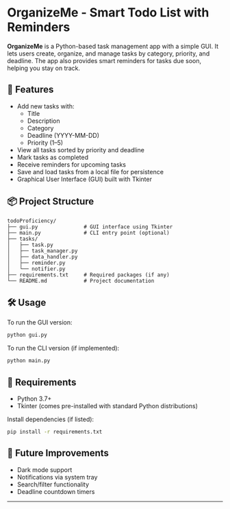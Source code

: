 # OrganizeMe - Smart Todo List with Reminders

**OrganizeMe** is a Python-based task management app with a simple GUI. It lets users create, organize, and manage tasks by category, priority, and deadline. The app also provides smart reminders for tasks due soon, helping you stay on track.

## 🚀 Features
- Add new tasks with:
  - Title
  - Description
  - Category
  - Deadline (YYYY-MM-DD)
  - Priority (1–5)
- View all tasks sorted by priority and deadline
- Mark tasks as completed
- Receive reminders for upcoming tasks
- Save and load tasks from a local file for persistence
- Graphical User Interface (GUI) built with Tkinter

## 📦 Project Structure
```
todoProficiency/
├── gui.py               # GUI interface using Tkinter
├── main.py              # CLI entry point (optional)
├── tasks/
│   ├── task.py
│   ├── task_manager.py
│   ├── data_handler.py
│   ├── reminder.py
│   └── notifier.py
├── requirements.txt     # Required packages (if any)
└── README.md            # Project documentation
```

## 🛠️ Usage
To run the GUI version:
```bash
python gui.py
```

To run the CLI version (if implemented):
```bash
python main.py
```

## 💾 Requirements
- Python 3.7+
- Tkinter (comes pre-installed with standard Python distributions)

Install dependencies (if listed):
```bash
pip install -r requirements.txt
```

## 📌 Future Improvements
- Dark mode support
- Notifications via system tray
- Search/filter functionality
- Deadline countdown timers

---

